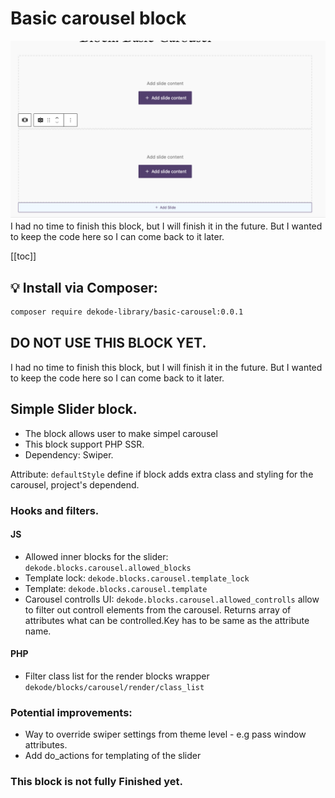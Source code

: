 # Basic carousel block

![Screenshot](./screenshot.png)
I had no time to finish this block, but I will finish it in the future.
But I wanted to keep the code here so I can come back to it later.

[[toc]]

## 💡 Install via Composer:
```bash
composer require dekode-library/basic-carousel:0.0.1
```

## DO NOT USE THIS BLOCK YET.
I had no time to finish this block, but I will finish it in the future.
But I wanted to keep the code here so I can come back to it later.


## Simple Slider block.
- The block allows user to make simpel carousel
- This block support PHP SSR.
- Dependency: Swiper.

Attribute: `defaultStyle` define if block adds extra class and styling for the carousel, project's dependend.

### Hooks and filters.

#### JS
 - Allowed inner blocks for the slider: `dekode.blocks.carousel.allowed_blocks`
 - Template lock: `dekode.blocks.carousel.template_lock`
 - Template: `dekode.blocks.carousel.template`
 - Carousel controlls UI: `dekode.blocks.carousel.allowed_controlls` allow to filter out controll elements from the carousel. Returns array of attributes what can be controlled.Key has to be same as the attribute name.

#### PHP
 - Filter class list for the render blocks  wrapper `dekode/blocks/carousel/render/class_list`

 ### Potential improvements:
 - Way to override swiper settings from theme level - e.g pass window attributes.
 - Add do_actions for templating of the slider

### This block is not fully Finished yet.
